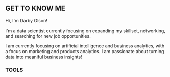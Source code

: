 ## GET TO KNOW ME

<!--
**darbyolson/darbyolson** is a ✨ _special_ ✨ repository because its `README.md` (this file) appears on your GitHub profile.

Here are some ideas to get you started:

- 🔭 I’m currently working on ...
- 🌱 I’m currently learning ...
- 👯 I’m looking to collaborate on ...
- 🤔 I’m looking for help with ...
- 💬 Ask me about ...
- 📫 How to reach me: ...
- 😄 Pronouns: ...
- ⚡ Fun fact: ...
-->

Hi, I'm Darby Olson!

I'm a data scientist currently focusing on expanding my skillset, networking, and searching for new job opportunities.

I am currently focusing on artificial intelligence and business analytics, with a focus on marketing and products analytics. I am passionate about turning data into meaniful business insights!

### TOOLS

